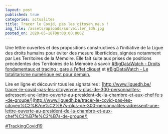 ```yaml
---
layout: post
published: true
categories: actualites
title: Tracer le Covid, pas les citoyen.ne.s !
img_file: /assets/uploads/surveiller_ldh.jpg
posted_on: 2020-05-18T00:00:00.000Z
---
```

Une lettre ouvertes et des propositions constructives à l’initiative de la Ligue des droits humains pour éviter des mesure liberticides, signées notamment par Les Territoires de la Mémoire. Elle fait suite aux prises de positions précédentes des Territoires de la Mémoire à savoir [\#BigDataWatch - Droits fondamentaux et tracing : gare à l’effet cliquet](https://www.territoires-memoire.be/actualites/2020/04/bigdatawatch-droits-fondamentaux-et-tracing-gare-a-l-effet-cliquet/) et [\#BigDataWatch - Le totalitarisme numérique est pour demain.](https://www.territoires-memoire.be/actualites/2020/05/bigdatawatch-le-totalitarisme-numerique-est-pour-demain/)

Lire en ligne et découvrir tous les signataires : [http://www.liguedh.be/​tracer-le-covid-pas-les-cit​oyen·ne·s-plus-de-300-personna​lites-adressent-une-lettre​-ouverte-au-president-de-l​a-chambre-et-aux-chef·fe·s​-de-groupe/](http://www.liguedh.be/tracer-le-covid-pas-les-citoyen%C2%B7ne%C2%B7s-plus-de-300-personnalites-adressent-une-lettre-ouverte-au-president-de-la-chambre-et-aux-chef%C2%B7fe%C2%B7s-de-groupe/)

[\#TrackingCovid19](https://www.facebook.com/hashtag/trackingcovid19?source=feed_text&epa=HASHTAG&__xts__%5B0%5D=68.ARD6x8SXxoxYi3cZ58AtKuW_ZWdqfnWUBNGSlthsg_FeqM0ZfBBwTQ6UKAwKAk60uSEKKz17OyXrzOeG56YGI7-fHtASALMcipB0cS6l-5WYJHSUOk91QRGUFwMAuoJ1oQ40o6LtuqUHXIIyhq4fBL21UzoKHIGE-9sPd5rjfMIRkq_bWmlCbuHhld7st44BdYmtpUTRWlsNksNITRgrIzPoL83qfFgxOYnHiG6Me0eqxzFo_P6qHxO-6crJXcIb2ToFZh-HtLBz3QUPb0o6ZYTXqCOizNiNd5J--xuDXiAILgk8jJGrnPI92tn6oQQFBvYJnU2VmcubZpYd_eG5TttBnoaYVuAqy-T4tnWiENFv86-kewlg2nAVRvTBrYc9Klb8cIPLYQzzGWWg9HrZhsoCIHoqkVGiyffMZjQdI5pjvUeJ00MXu2Fekx1u-kHbv4W6jY5b4AHtZY1_rUTn5SPu3tSA8_XbcYt0VgEC_epaGaf9RdfV4_fy&__tn__=%2ANK-R)